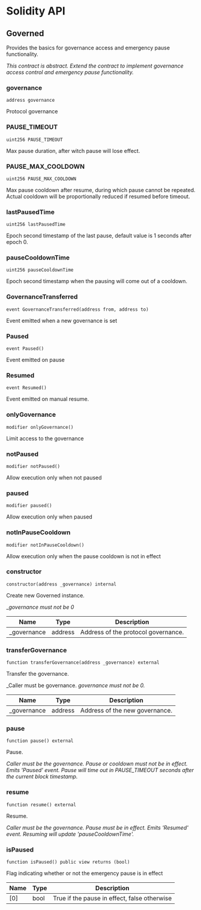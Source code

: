 # Solidity API

## Governed

Provides the basics for governance access and emergency pause functionality.

_This contract is abstract. Extend the contract to implement governance access control and emergency pause functionality._

### governance

```solidity
address governance
```

Protocol governance

### PAUSE_TIMEOUT

```solidity
uint256 PAUSE_TIMEOUT
```

Max pause duration, after witch pause will lose effect.

### PAUSE_MAX_COOLDOWN

```solidity
uint256 PAUSE_MAX_COOLDOWN
```

Max pause cooldown after resume, during which pause cannot be repeated. Actual cooldown will be proportionally reduced if resumed before timeout.

### lastPausedTime

```solidity
uint256 lastPausedTime
```

Epoch second timestamp of the last pause, default value is 1 seconds after epoch 0.

### pauseCooldownTime

```solidity
uint256 pauseCooldownTime
```

Epoch second timestamp when the pausing will come out of a cooldown.

### GovernanceTransferred

```solidity
event GovernanceTransferred(address from, address to)
```

Event emitted when a new governance is set

### Paused

```solidity
event Paused()
```

Event emitted on pause

### Resumed

```solidity
event Resumed()
```

Event emitted on manual resume.

### onlyGovernance

```solidity
modifier onlyGovernance()
```

Limit access to the governance

### notPaused

```solidity
modifier notPaused()
```

Allow execution only when not paused

### paused

```solidity
modifier paused()
```

Allow execution only when paused

### notInPauseCooldown

```solidity
modifier notInPauseCooldown()
```

Allow execution only when the pause cooldown is not in effect

### constructor

```solidity
constructor(address _governance) internal
```

Create new Governed instance.

__governance must not be 0_

| Name | Type | Description |
| ---- | ---- | ----------- |
| _governance | address | Address of the protocol governance. |

### transferGovernance

```solidity
function transferGovernance(address _governance) external
```

Transfer the governance.

_Caller must be governance. 
     _governance must not be 0._

| Name | Type | Description |
| ---- | ---- | ----------- |
| _governance | address | Address of the new governance. |

### pause

```solidity
function pause() external
```

Pause.

_Caller must be the governance.
     Pause or cooldown must not be in effect.
     Emits &#x27;Paused&#x27; event.
     Pause will time out in PAUSE_TIMEOUT seconds after the current block timestamp._

### resume

```solidity
function resume() external
```

Resume.

_Caller must be the governance.
     Pause must be in effect.
     Emits &#x27;Resumed&#x27; event.
     Resuming will update &#x27;pauseCooldownTime&#x27;._

### isPaused

```solidity
function isPaused() public view returns (bool)
```

Flag indicating whether or not the emergency pause is in effect

| Name | Type | Description |
| ---- | ---- | ----------- |
| [0] | bool | True if the pause in effect, false otherwise |

